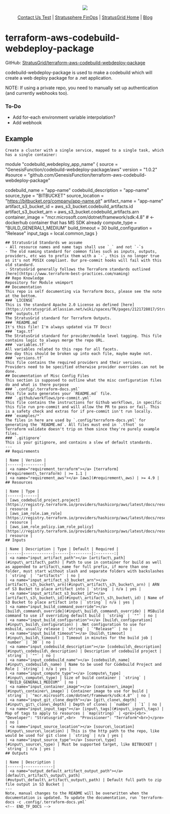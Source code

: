 <!-- BEGIN_TF_DOCS -->
<p align="center">                                                                                                                                            
                                                                                
  <img src="https://github.com/StratusGrid/terraform-readme-template/blob/main/header/stratusgrid-logo-smaller.jpg?raw=true" />
  <p align="center">                                                           
    <a href="https://stratusgrid.com/book-a-consultation">Contact Us Test</a> |                  
    <a href="https://stratusgrid.com/cloud-cost-optimization-dashboard">Stratusphere FinOps</a> |
    <a href="https://stratusgrid.com">StratusGrid Home</a> |
    <a href="https://stratusgrid.com/blog">Blog</a>
  </p>                    
</p>

 # terraform-aws-codebuild-webdeploy-package
 GitHub: [StratusGrid/terraform-aws-codebuild-webdeploy-package](https://github.com/StratusGrid/terraform-aws-codebuild-webdeploy-package)

 codebuild-webdeploy-package is used to make a codebuild which will create a web deploy package for a .net application.

 NOTE: If using a private repo, you need to manually set up authentication (and currently webhooks too).

 ### To-Do
 - Add for-each environment variable interpolation?
 - Add webhook
 
 ## Example
 ```hcl
 Create a cluster with a single service, mapped to a single task, which has a single container:
```
module "codebuild_webdeploy_app_name" {
  source  = "GenesisFunction/codebuild-webdeploy-package/aws"
  version = "1.0.2"
  #source  = "github.com/GenesisFunction/terraform-aws-codebuild-webdeploy-package"
  
  codebuild_name         = "app-name"
  codebuild_description  = "app-name"
  source_type            = "BITBUCKET"
  source_location        = "https://bitbucket.org/company/app-name.git"
  artifact_name          = "app-name"
  artifact_s3_bucket_id  = aws_s3_bucket.codebuild_artifacts.id
  artifact_s3_bucket_arn = aws_s3_bucket.codebuild_artifacts.arn
  container_image        = "mcr.microsoft.com/dotnet/framework/sdk:4.8" # <- dockerhub container that has MS SDK already
  compute_type           = "BUILD_GENERAL1_MEDIUM"
  build_timeout          = 30
  build_configuration    = "Release"
  input_tags             = local.common_tags
}
 ```
 ## StratusGrid Standards we assume
 - All resource names and name tags shall use `_` and not `-`s
 - The old naming standard for common files such as inputs, outputs, providers, etc was to prefix them with a `-`, this is no longer true as it's not POSIX compliant. Our pre-commit hooks will fail with this old standard.
 - StratusGrid generally follows the TerraForm standards outlined [here](https://www.terraform-best-practices.com/naming)
 ## Repo Knowledge
 Repository for Module vmimport
 ## Documentation
 This repo is self documenting via Terraform Docs, please see the note at the bottom.
 ### `LICENSE`
 This is the standard Apache 2.0 License as defined [here](https://stratusgrid.atlassian.net/wiki/spaces/TK/pages/2121728017/StratusGrid+Terraform+Module+Requirements).
 ### `outputs.tf`
 The StratusGrid standard for Terraform Outputs.
 ### `README.md`
 It's this file! I'm always updated via TF Docs!
 ### `tags.tf`
 The StratusGrid standard for provider/module level tagging. This file contains logic to always merge the repo URL.
 ### `variables.tf`
 All variables related to this repo for all facets.
 One day this should be broken up into each file, maybe maybe not.
 ### `versions.tf`
 This file contains the required providers and their versions. Providers need to be specified otherwise provider overrides can not be done.
 ## Documentation of Misc Config Files
 This section is supposed to outline what the misc configuration files do and what is there purpose
 ### `.config/.terraform-docs.yml`
 This file auto generates your `README.md` file.
 ### `.github/workflows/pre-commit.yml`
 This file contains the instructions for Github workflows, in specific this file run pre-commit and will allow the PR to pass or fail. This is a safety check and extras for if pre-commit isn't run locally.
 ### `examples/*`
 The files in here are used by `.config/terraform-docs.yml` for generating the `README.md`. All files must end in `.tfnot` so Terraform validate doesn't trip on them since they're purely example files.
 ### `.gitignore`
 This is your gitignore, and contains a slew of default standards.
 ---
 ## Requirements

| Name | Version |
|------|---------|
| <a name="requirement_terraform"></a> [terraform](#requirement\_terraform) | >= 1.1 |
| <a name="requirement_aws"></a> [aws](#requirement\_aws) | >= 4.9 |
 ## Resources

| Name | Type |
|------|------|
| [aws_codebuild_project.project](https://registry.terraform.io/providers/hashicorp/aws/latest/docs/resources/codebuild_project) | resource |
| [aws_iam_role.iam_role](https://registry.terraform.io/providers/hashicorp/aws/latest/docs/resources/iam_role) | resource |
| [aws_iam_role_policy.iam_role_policy](https://registry.terraform.io/providers/hashicorp/aws/latest/docs/resources/iam_role_policy) | resource |
 ## Inputs

| Name | Description | Type | Default | Required |
|------|-------------|------|---------|:--------:|
| <a name="input_artifact_path"></a> [artifact\_path](#input\_artifact\_path) | Path to use in container for build as well as appended to artifact\_name for full prefix, if more than one folder, must start without slash and separate folders with backslashes | `string` | `"artifacts"` | no |
| <a name="input_artifact_s3_bucket_arn"></a> [artifact\_s3\_bucket\_arn](#input\_artifact\_s3\_bucket\_arn) | ARN of S3 Bucket to place artifact into | `string` | n/a | yes |
| <a name="input_artifact_s3_bucket_id"></a> [artifact\_s3\_bucket\_id](#input\_artifact\_s3\_bucket\_id) | Name of S3 Bucket to place artifact into | `string` | n/a | yes |
| <a name="input_build_command_override"></a> [build\_command\_override](#input\_build\_command\_override) | MSBuild command to use if overriding default build | `string` | `""` | no |
| <a name="input_build_configuration"></a> [build\_configuration](#input\_build\_configuration) | .Net configuration to use for msbuild, usually release | `string` | `"Release"` | no |
| <a name="input_build_timeout"></a> [build\_timeout](#input\_build\_timeout) | Timeout in minutes for the build job | `number` | `30` | no |
| <a name="input_codebuild_description"></a> [codebuild\_description](#input\_codebuild\_description) | Description of codebuild project | `string` | `""` | no |
| <a name="input_codebuild_name"></a> [codebuild\_name](#input\_codebuild\_name) | Name to be used for Codebuild Project and Role | `string` | n/a | yes |
| <a name="input_compute_type"></a> [compute\_type](#input\_compute\_type) | Size of build container | `string` | `"BUILD_GENERAL1_MEDIUM"` | no |
| <a name="input_container_image"></a> [container\_image](#input\_container\_image) | Container image to use for build | `string` | `"mcr.microsoft.com/dotnet/framework/sdk:4.8"` | no |
| <a name="input_git_clone_depth"></a> [git\_clone\_depth](#input\_git\_clone\_depth) | Depth of clones | `number` | `1` | no |
| <a name="input_input_tags"></a> [input\_tags](#input\_input\_tags) | Map of tags to apply to resources | `map(string)` | <pre>{<br>  "Developer": "Stratusgrid",<br>  "Provisioner": "Terraform"<br>}</pre> | no |
| <a name="input_source_location"></a> [source\_location](#input\_source\_location) | This is the http path to the repo, like would be used for git clone | `string` | n/a | yes |
| <a name="input_source_type"></a> [source\_type](#input\_source\_type) | Must be supported target, like BITBUCKET | `string` | n/a | yes |
 ## Outputs

| Name | Description |
|------|-------------|
| <a name="output_default_artifact_output_path"></a> [default\_artifact\_output\_path](#output\_default\_artifact\_output\_path) | Default full path to zip file output in S3 Bucket |
 ---
 Note, manual changes to the README will be overwritten when the documentation is updated. To update the documentation, run `terraform-docs -c .config/.terraform-docs.yml`
<!-- END_TF_DOCS -->